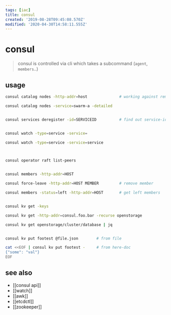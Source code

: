 ```yaml
---
tags: [iac]
title: consul
created: '2019-08-28T09:45:08.570Z'
modified: '2020-04-30T14:58:11.555Z'
---
```


# consul

> consul is controlled via cli which takes a subcommand (`agent`, `members`..)

## usage
```sh
consul catalog nodes -http-addr=host              # working against remove consul-cluster 

consul catalog nodes -service=swarm-a -detailed


consul services deregister -id=SERVICEID          # find out service-id via curl api


consul watch -type=service -service=

consul watch -type=service -service=service



consul operator raft list-peers


consul members -http-addr=HOST

consul force-leave -http-addr=HOST MEMBER         # remove member

consul members -status=left -http-addr=HOST       # get left members


consul kv get -keys

consul kv get -http-addr=consul.foo.bar -recurse openstorage

consul kv get openstorage/cluster/database | jq


consul kv put footest @file.json        # from file

cat <<EOF | consul kv put footest -     # from here-doc
{"some": "val"}
EOF
```

## see also
- [[consul api]]
- [[watch]]
- [[awk]]
- [[etcdctl]]
- [[zookeeper]]
